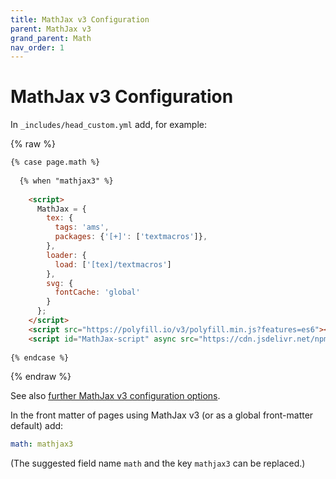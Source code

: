 ```yaml
---
title: MathJax v3 Configuration
parent: MathJax v3
grand_parent: Math
nav_order: 1
---
```

# MathJax v3 Configuration

In `_includes/head_custom.yml` add, for example:

{% raw %}
```html
{% case page.math %}
     
  {% when "mathjax3" %}
    
    <script>
      MathJax = { 
        tex: { 
          tags: 'ams',
          packages: {'[+]': ['textmacros']},
        },
        loader: {
          load: ['[tex]/textmacros']
        },
        svg: { 
          fontCache: 'global'
        }
      };
    </script>
    <script src="https://polyfill.io/v3/polyfill.min.js?features=es6"></script>
    <script id="MathJax-script" async src="https://cdn.jsdelivr.net/npm/mathjax@3/es5/tex-svg.js"></script>
   
{% endcase %}
```
{% endraw %}

See also [further MathJax v3 configuration options](http://docs.mathjax.org/en/latest/web/configuration.html).

In the front matter of pages using MathJax v3 (or as a global front-matter default) add:

```yaml
math: mathjax3
```

(The suggested field name `math` and the key `mathjax3` can be replaced.)
  
